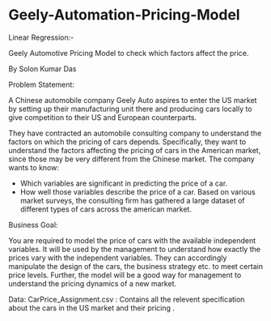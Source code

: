 # Geely-Automation-Pricing-Model

Linear Regression:-



Geely Automotive Pricing Model to check which factors affect the price.

By Solon Kumar Das

Problem Statement: 

A Chinese automobile company Geely Auto aspires to enter the US market by setting up their manufacturing unit there and producing cars locally to give competition to their US and European counterparts. 

 

They have contracted an automobile consulting company to understand the factors on which the pricing of cars depends. Specifically, they want to understand the factors affecting the pricing of cars in the American market, since those may be very different from the Chinese market. The company wants to know:

- Which variables are significant in predicting the price of a car.
- How well those variables describe the price of a car.
Based on various market surveys, the consulting firm has gathered a large dataset of different types of cars across the american market.


Business Goal:

You are required to model the price of cars with the available independent variables. It will be used by the management to understand how exactly the prices vary with the independent variables. They can accordingly manipulate the design of the cars, the business strategy etc. to meet certain price levels. Further, the model will be a good way for management to understand the pricing dynamics of a new market. 


Data:
CarPrice_Assignment.csv : Contains all the relevent specification about the cars in the US market and their pricing .
